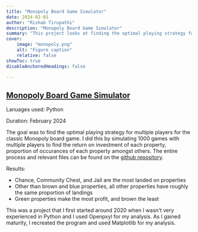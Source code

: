 ```yaml
---
title: "Monopoly Board Game Simulator"
date: 2024-02-01
author: "Rishab Tirupathi"
description: "Monopoly Board Game Simulator" 
summary: "This project looks at finding the optimal playing strategy for Monopoly through simulation." 
cover: 
    image: "monopoly.png"
    alt: "Figure caption"
    relative: false
showToc: true
disableAnchoredHeadings: false

---
```

## [Monopoly Board Game Simulator](https://github.com/rishab-t0910/monopoly)
Lanuages used: Python

Duration: February 2024

The goal was to find the optimal playing strategy for multiple players for the classic Monopoly board game. I did this by simulating 1000 games with multiple players to find the return on investment of each property, proportion of occurances of each property amongst others. The entire process and relevant files can be found on the [github repository](https://github.com/rishab-t0910/monopoly).

Results:
- Chance, Community Chest, and Jail are the most landed on properties
- Other than brown and blue properties, all other properties have roughly the same proportion of landings
- Green properties make the most profit, and brown the least

This was a project that I first started around 2020 when I wasn't very experienced in Python and I used Openpxyl for my analysis. As I gained maturity, I recreated the program and used Matplotlib for my analysis. 
